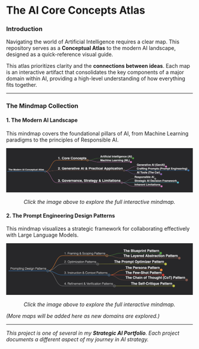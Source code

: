 # The AI Core Concepts Atlas

### Introduction
Navigating the world of Artificial Intelligence requires a clear map. This repository serves as a **Conceptual Atlas** to the modern AI landscape, designed as a quick-reference visual guide.

This atlas prioritizes clarity and the **connections between ideas**. Each map is an interactive artifact that consolidates the key components of a major domain within AI, providing a high-level understanding of how everything fits together.

---

### The Mindmap Collection

#### **1. The Modern AI Landscape**
This mindmap covers the foundational pillars of AI, from Machine Learning paradigms to the principles of Responsible AI.

[![A mindmap visualizing the core concepts of modern AI. Click to view the interactive version.](./mindmaps/ai_concepts_mindmap.png)](https://YourUsername.github.io/ai-concepts-atlas/mindmaps/ai_concepts_mindmap.html)
<p align="center">
  <em>Click the image above to explore the full interactive mindmap.</em>
</p>

#### **2. The Prompt Engineering Design Patterns**
This mindmap visualizes a strategic framework for collaborating effectively with Large Language Models.

[![A mindmap visualizing a framework for prompting design patterns. Click to view the interactive version.](./mindmaps/prompting_design_patterns_mindmap.png)](https://YourUsername.github.io/ai-concepts-atlas/mindmaps/prompting_design_patterns_mindmap.html)
<p align="center">
  <em>Click the image above to explore the full interactive mindmap.</em>
</p>

*(More maps will be added here as new domains are explored.)*

---

*This project is one of several in my **Strategic AI Portfolio**. Each project documents a different aspect of my journey in AI strategy.*
